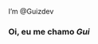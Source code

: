 I’m @Guizdev

<!---
Guizdev/Guizdev is a ✨ special ✨ repository because its `README.md` (this file) appears on your GitHub profile.
You can click the Preview link to take a look at your changes.
--->
### Oi, eu me chamo *Gui*

